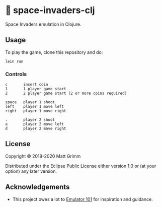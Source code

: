 # :space_invader: space-invaders-clj

Space Invaders emulation in Clojure.

## Usage

To play the game, clone this repository and do:

    lein run

### Controls

    c       insert coin
    1       1 player game start
    2       2 player game start (2 or more coins required)

    space   player 1 shoot
    left    player 1 move left
    right   player 1 move right

    .       player 2 shoot
    a       player 2 move left
    d       player 2 move right

## License

Copyright © 2018-2020 Matt Grimm

Distributed under the Eclipse Public License either version 1.0 or (at
your option) any later version.

## Acknowledgements

* This project owes a lot to [Emulator 101](http://www.emulator101.com) for inspiration and guidance. 
